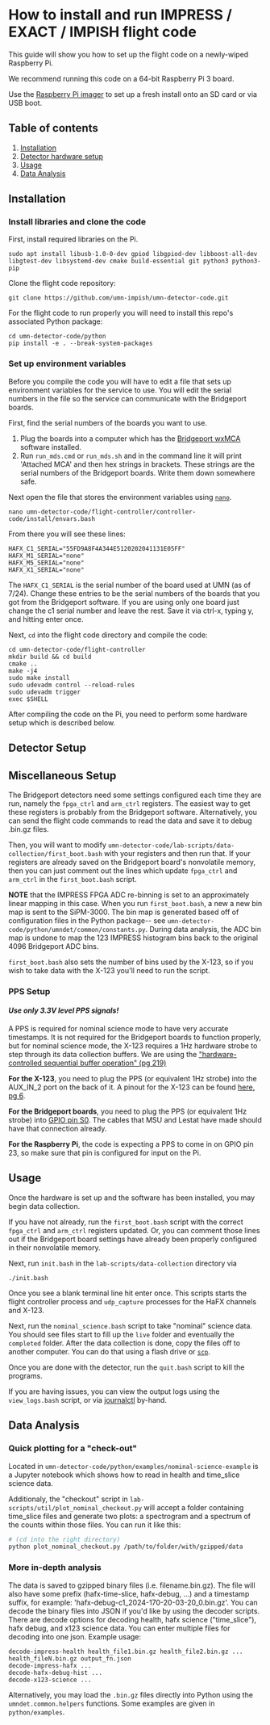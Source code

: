 # How to install and run IMPRESS / EXACT / IMPISH flight code

This guide will show you how to set up the flight code on a newly-wiped Raspberry Pi.

We recommend running this code on a 64-bit Raspberry Pi 3 board.

Use the [Raspberry Pi imager](https://www.raspberrypi.com/software/) to set up a fresh install onto an SD card or
    via USB boot.

## Table of contents
1. [Installation](#installation)
3. [Detector hardware setup](#detector-setup)
2. [Usage](#usage)
4. [Data Analysis](#data-analysis)


## Installation

### Install libraries and clone the code
First, install required libraries on the Pi.
```
sudo apt install libusb-1.0-0-dev gpiod libgpiod-dev libboost-all-dev libgtest-dev libsystemd-dev cmake build-essential git python3 python3-pip
```

Clone the flight code repository:
```
git clone https://github.com/umn-impish/umn-detector-code.git
```

For the flight code to run properly you will need to install this repo's associated Python package:
```
cd umn-detector-code/python
pip install -e . --break-system-packages
```

### Set up environment variables
Before you compile the code you will have to edit a file that sets up environment variables for the service to use.
You will edit the serial numbers in the file so the service can communicate with the Bridgeport boards.

First, find the serial numbers of the boards you want to use.
1. Plug the boards into a computer which has the [Bridgeport wxMCA](https://www.bridgeportinstruments.com/products/software.html)
   software installed.
2. Run `run_mds.cmd` or `run_mds.sh` and in the command line it will print 'Attached MCA' and then hex strings in brackets.
   These strings are the serial numbers of the Bridgeport boards. Write them down somewhere safe. 

Next open the file that stores the environment variables using [`nano`](https://linux.die.net/man/1/nano).

```
nano umn-detector-code/flight-controller/controller-code/install/envars.bash
```
From there you will see these lines:
```
HAFX_C1_SERIAL="55FD9A8F4A344E5120202041131E05FF"
HAFX_M1_SERIAL="none"
HAFX_M5_SERIAL="none"
HAFX_X1_SERIAL="none"
```
The `HAFX_C1_SERIAL` is the serial number of the board used at UMN (as of 7/24). Change these entries to be the serial numbers of the boards that you got from the Bridgeport software. If you are using only one board just change the c1 serial number and leave the rest.
Save it via ctrl-x, typing y, and hitting enter once.

Next, `cd` into the flight code directory and compile the code:
```
cd umn-detector-code/flight-controller
mkdir build && cd build
cmake ..
make -j4
sudo make install
sudo udevadm control --reload-rules
sudo udevadm trigger
exec $SHELL
```

After compiling the code on the Pi,
    you need to perform some hardware setup which is described below.

## Detector Setup

## Miscellaneous Setup
The Bridgeport detectors need some settings configured each time they are run,
    namely the `fpga_ctrl` and `arm_ctrl` registers.
The easiest way to get these registers is probably from the Bridgeport software.
Alternatively,
    you can send the flight code commands to read the data
    and save it to debug .bin.gz files.

Then, you will want to modify `umn-detector-code/lab-scripts/data-collection/first_boot.bash`
    with your registers and then run that.
If your registers are already saved on the Bridgeport board's nonvolatile memory,
    then you can just comment out the lines which update `fpga_ctrl` and `arm_ctrl`
    in the `first_boot.bash` script.

**NOTE** that the IMPRESS FPGA ADC re-binning is set to an approximately linear mapping in this case.
When you run `first_boot.bash`,
    a new a new bin map is sent to the SiPM-3000.
The bin map is generated based off of configuration files in the Python package--
    see `umn-detector-code/python/umndet/common/constants.py`.
During data analysis, the ADC bin map is undone to map the 123 IMPRESS histogram
    bins back to the original 4096 Bridgeport ADC bins.

`first_boot.bash` also sets the number of bins used by the X-123,
    so if you wish to take data with the X-123 you'll need to run the script.

### PPS Setup
#### _Use only 3.3V level PPS signals!_

A PPS is required for nominal science mode to have very accurate timestamps.
It is not required for the Bridgeport boards to function properly,
    but for nominal science mode,
    the X-123 requires a 1Hz hardware strobe to step through its data collection buffers.
We are using the
["hardware-controlled sequential buffer operation" (pg 219)](https://www.amptek.com/-/media/ametekamptek/documents/resources/products/user-manuals/amptek-digital-products-programmers-guide-b3.pdf)

**For the X-123**,
    you need to plug the PPS (or equivalent 1Hz strobe) into the AUX_IN_2 port on the back of it.
A pinout for the X-123 can be found [here, pg 6](https://www.amptek.com/-/media/ametekamptek/documents/resources/products/user-manuals/dp5-user-manual-b0.pdf).

**For the Bridgeport boards**,
    you need to plug the PPS (or equivalent 1Hz strobe)
    into [GPIO pin S0](https://www.bridgeportinstruments.com/products/sipm/sipm3k/sipm3k_pinout.pdf).
The cables that MSU and Lestat have made should have that connection already.

**For the Raspberry Pi**,
    the code is expecting a PPS to come in on GPIO pin 23,
    so make sure that pin is configured for input on the Pi.

## Usage
Once the hardware is set up and the software has been installed,
    you may begin data collection.

If you have not already, run the `first_boot.bash` script with the correct
    `fpga_ctrl` and `arm_ctrl` registers updated.
Or, you can comment those lines out if the Bridgeport board settings have already been
    properly configured in their nonvolatile memory.

Next, run `init.bash` in the `lab-scripts/data-collection` directory via
```
./init.bash
```
Once you see a blank terminal line hit enter once.
This scripts starts the flight controller process and `udp_capture` processes for the HaFX channels and X-123.

Next, run the `nominal_science.bash` script to take "nominal" science data.
You should see files start to fill up the `live` folder and
    eventually the `completed` folder.
After the data collection is done,
    copy the files off to another computer.
You can do that using a flash drive or [`scp`](https://linux.die.net/man/1/scp).

Once you are done with the detector,
    run the `quit.bash` script to kill the programs.

If you are having issues,
    you can view the output logs using the `view_logs.bash` script,
    or via [journalctl](https://man7.org/linux/man-pages/man1/journalctl.1.html) by-hand.

## Data Analysis
### Quick plotting for a "check-out"

Located in `umn-detector-code/python/examples/nominal-science-example`
    is a Jupyter notebook which shows how to read in health and time_slice science data.

Additionaly,
    the "checkout" script in `lab-scripts/util/plot_nominal_checkout.py`
    will accept a folder containing time_slice files and generate two plots:
    a spectrogram and a spectrum of the counts within those files.
You can run it like this:
```bash
# (cd into the right directory)
python plot_nominal_checkout.py /path/to/folder/with/gzipped/data
```

### More in-depth analysis
The data is saved to gzipped binary files (i.e. filename.bin.gz).
The file will also have some prefix (hafx-time-slice, hafx-debug, ...)
    and a timestamp suffix, for example: 'hafx-debug-c1_2024-170-20-03-20_0.bin.gz'.
You can decode the binary files into JSON if you'd like by using the decoder scripts.
There are decode options for decoding health,
    hafx science ("time_slice"), hafx debug, and x123 science data.
You can enter multiple files for decoding into one json. Example usage:
```
decode-impress-health health_file1.bin.gz health_file2.bin.gz ... health_fileN.bin.gz output_fn.json
decode-impress-hafx ...                       
decode-hafx-debug-hist ...
decode-x123-science ...
```

Alternatively, you may load the `.bin.gz` files directly into Python using the `umndet.common.helpers` functions.
Some examples are given in `python/examples`.
